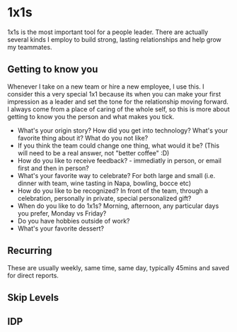 # 1x1s

1x1s is the most important tool for a people leader.  There are actually several kinds I employ to build strong, lasting relationships and help grow my teammates.

## Getting to know you

Whenever I take on a new team or hire a new employee, I use this.  I consider this a very special 1x1 because its when you can make your first impression as a leader and set the tone for the relationship moving forward.  I always come from a place of caring of the whole self, so this is more about getting to know you the person and what makes you tick.

* What's your origin story?  How did you get into technology?  What's your favorite thing about it?  What do you not like?
* If you think the team could change one thing, what would it be?  (This will need to be a real answer, not "better coffee" :D)
* How do you like to receive feedback? - immediatly in person, or email first and then in person?
* What's your favorite way to celebrate?  For both large and small (i.e. dinner with team, wine tasting in Napa, bowling, bocce etc)
* How do you like to be recognized?  In front of the team, through a celebration, personally in private, special personalized gift?
* When do you like to do 1x1s?  Morning, afternoon, any particular days you prefer, Monday vs Friday?
* Do you have hobbies outside of work?
* What's your favorite dessert?

## Recurring

These are usually weekly, same time, same day, typically 45mins and saved for direct reports.

## Skip Levels

## IDP
